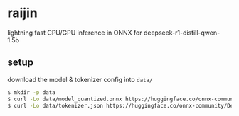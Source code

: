 # raijin
lightning fast CPU/GPU inference in ONNX for deepseek-r1-distill-qwen-1.5b

## setup

download the model & tokenizer config into `data/`

```bash
$ mkdir -p data
$ curl -Lo data/model_quantized.onnx https://huggingface.co/onnx-community/DeepSeek-R1-Distill-Qwen-1.5B-ONNX/resolve/main/onnx/model_quantized.onnx
$ curl -Lo data/tokenizer.json https://huggingface.co/onnx-community/DeepSeek-R1-Distill-Qwen-1.5B-ONNX/resolve/main/tokenizer.json
```